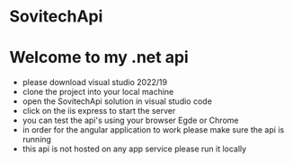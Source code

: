 # SovitechApi
# Welcome to my .net api
- please download visual studio 2022/19
- clone the project into your local machine
- open the SovitechApi solution in visual studio code
- click on the iis express to start the server
- you can test the api's using your browser Egde or Chrome
- in order for the angular application to work please make sure  the api is running 
- this api is not hosted on any app service please  run it locally
